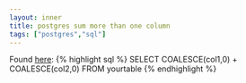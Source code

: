 ```yaml
---
layout: inner
title: postgres sum more than one column
tags: ["postgres","sql"]
---
```

Found [here](http://stackoverflow.com/a/15719644/31610):
{% highlight sql %}
SELECT COALESCE(col1,0) + COALESCE(col2,0)
FROM yourtable
{% endhighlight %}
